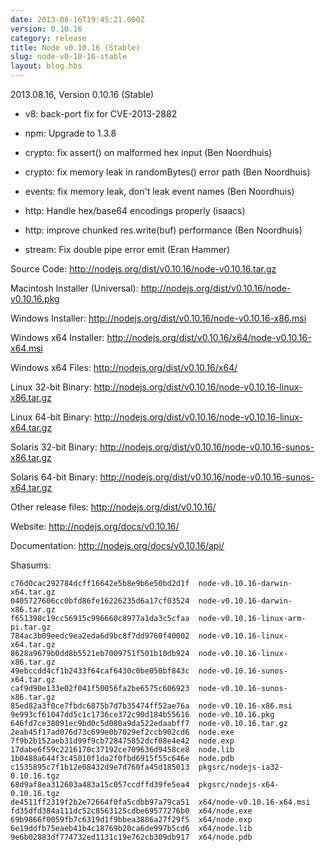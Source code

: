 ```yaml
---
date: 2013-08-16T19:45:21.000Z
version: 0.10.16
category: release
title: Node v0.10.16 (Stable)
slug: node-v0-10-16-stable
layout: blog.hbs
---
```


2013.08.16, Version 0.10.16 (Stable)

* v8: back-port fix for CVE-2013-2882

* npm: Upgrade to 1.3.8

* crypto: fix assert() on malformed hex input (Ben Noordhuis)

* crypto: fix memory leak in randomBytes() error path (Ben Noordhuis)

* events: fix memory leak, don't leak event names (Ben Noordhuis)

* http: Handle hex/base64 encodings properly (isaacs)

* http: improve chunked res.write(buf) performance (Ben Noordhuis)

* stream: Fix double pipe error emit (Eran Hammer)


Source Code: http://nodejs.org/dist/v0.10.16/node-v0.10.16.tar.gz

Macintosh Installer (Universal): http://nodejs.org/dist/v0.10.16/node-v0.10.16.pkg

Windows Installer: http://nodejs.org/dist/v0.10.16/node-v0.10.16-x86.msi

Windows x64 Installer: http://nodejs.org/dist/v0.10.16/x64/node-v0.10.16-x64.msi

Windows x64 Files: http://nodejs.org/dist/v0.10.16/x64/

Linux 32-bit Binary: http://nodejs.org/dist/v0.10.16/node-v0.10.16-linux-x86.tar.gz

Linux 64-bit Binary: http://nodejs.org/dist/v0.10.16/node-v0.10.16-linux-x64.tar.gz

Solaris 32-bit Binary: http://nodejs.org/dist/v0.10.16/node-v0.10.16-sunos-x86.tar.gz

Solaris 64-bit Binary: http://nodejs.org/dist/v0.10.16/node-v0.10.16-sunos-x64.tar.gz

Other release files: http://nodejs.org/dist/v0.10.16/

Website: http://nodejs.org/docs/v0.10.16/

Documentation: http://nodejs.org/docs/v0.10.16/api/

Shasums:

```
c76d0cac292784dcff16642e5b8e9b6e50bd2d1f  node-v0.10.16-darwin-x64.tar.gz
0405727606cc0bfd86fe16226235d6a17cf03524  node-v0.10.16-darwin-x86.tar.gz
f651398c19cc56915c996660c8977a1da3c5cfaa  node-v0.10.16-linux-arm-pi.tar.gz
784ac3b09eedc9ea2eda6d9bc8f7dd9760f40002  node-v0.10.16-linux-x64.tar.gz
8628a9679b0dd8b5521eb7009751f501b10db924  node-v0.10.16-linux-x86.tar.gz
49ebccdd4cf1b2433f64caf6430c0be050bf843c  node-v0.10.16-sunos-x64.tar.gz
caf9d90e133e02f041f50056fa2be6575c606923  node-v0.10.16-sunos-x86.tar.gz
85ed82a3f0ce7fbdc6875b7d7b35474ff52ae76a  node-v0.10.16-x86.msi
9e993cf61047dd5c1c1736ce372c90d184b55616  node-v0.10.16.pkg
646fd7ce38091ec9bd0c5d080a9da522edaabff7  node-v0.10.16.tar.gz
2eab45f17ad076d73c699e0b7029ef2ccb902cd6  node.exe
7f9b2b152aeb31d99f9cb728475852dcf08e4e42  node.exp
17dabe6f59c2216170c37192ce709636d9458ce8  node.lib
1b0488a644f3c45010f1da2f0fbd6915f55c646e  node.pdb
c1535895c7f1b12e08432d9e7d760fa45d185013  pkgsrc/nodejs-ia32-0.10.16.tgz
68d9af8ea312603a483a15c057ccdffd39fe5ea4  pkgsrc/nodejs-x64-0.10.16.tgz
de4511ff2319f2b2e72664f0fa5cdbb97a79ca51  x64/node-v0.10.16-x64.msi
fd35dfd384a111dc52c8563125cdbe69577276b0  x64/node.exe
69b9866f0059fb7c6319d1f9bbea3886a27f29f5  x64/node.exp
6e19ddfb75eaeb41b4c18769b20ca6de997b5cd6  x64/node.lib
9e6b02883df774732ed1131c19e762cb309db917  x64/node.pdb
```

